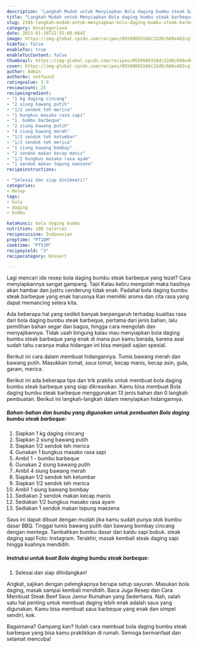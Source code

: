 ```yaml
---
description: "Langkah Mudah untuk Menyiapkan Bola daging bumbu steak barbeque yang Lezat Sekali, Buat Buka Puasa Bikin Ngiler"
title: "Langkah Mudah untuk Menyiapkan Bola daging bumbu steak barbeque yang Lezat Sekali, Buat Buka Puasa Bikin Ngiler"
slug: 2346-langkah-mudah-untuk-menyiapkan-bola-daging-bumbu-steak-barbeque-yang-lezat-sekali-buat-buka-puasa-bikin-ngiler
category: Uncategorized
date: 2023-01-16T12:55:09.664Z
image: https://img-global.cpcdn.com/recipes/0559989310dc22d0/680x482cq70/bola-daging-bumbu-steak-barbeque-foto-resep-utama.jpg
hideToc: false
enableToc: true
enableTocContent: false
thumbnail: https://img-global.cpcdn.com/recipes/0559989310dc22d0/680x482cq70/bola-daging-bumbu-steak-barbeque-foto-resep-utama.jpg
cover: https://img-global.cpcdn.com/recipes/0559989310dc22d0/680x482cq70/bola-daging-bumbu-steak-barbeque-foto-resep-utama.jpg
author: Admin
authorAv: notfound
ratingvalue: 3.9
reviewcount: 25
recipeingredient:
- "1 kg daging cincang"
- "2 siung bawang putih"
- "1/2 sendok teh merica"
- "1 bungkus masako rasa sapi"
- "1  bumbu barbeque"
- "2 siung bawang putih"
- "4 siung bawang merah"
- "1/2 sendok teh ketumbar"
- "1/2 sendok teh merica"
- "1 siung bawang bombay"
- "2 sendok makan kecap manis"
- "1/2 bungkus masako rasa ayam"
- "1 sendok makan tepung maezena"
recipeinstructions:

- "Selesai dan siap dinikmati!"
categories:
- Resep
tags:
- bola
- daging
- bumbu

katakunci: bola daging bumbu 
nutrition: 188 calories
recipecuisine: Indonesian
preptime: "PT18M"
cooktime: "PT51M"
recipeyield: "3"
recipecategory: Dessert

---
```



Lagi mencari ide resep bola daging bumbu steak barbeque yang lezat? Cara menyiapkannya sangat gampang. Tapi Kalau keliru mengolah maka hasilnya akan hambar dan justru cenderung tidak enak. Padahal bola daging bumbu steak barbeque yang enak harusnya Kan memiliki aroma dan cita rasa yang dapat memancing selera kita.


Ada beberapa hal yang sedikit banyak berpengaruh terhadap kualitas rasa dari bola daging bumbu steak barbeque, pertama dari jenis bahan, lalu pemilihan bahan segar dan bagus, hingga cara mengolah dan menyajikannya. Tidak usah bingung kalau mau menyiapkan bola daging bumbu steak barbeque yang enak di mana pun kamu berada, karena asal sudah tahu caranya maka hidangan ini bisa menjadi sajian spesial.

Berikut ini cara dalam membuat hidangannya. Tumis bawang merah dan bawang putih. Masukkan tomat, saus tomat, kecap manis, kecap asin, gula, garam, merica.


Berikut ini ada beberapa tips dan trik praktis untuk membuat bola daging bumbu steak barbeque yang siap dikreasikan. Kamu bisa membuat Bola daging bumbu steak barbeque menggunakan 13 jenis bahan dan 0 langkah pembuatan. Berikut ini langkah-langkah dalam menyiapkan hidangannya.

<!--inarticleads1-->

##### Bahan-bahan dan bumbu yang digunakan untuk pembuatan Bola daging bumbu steak barbeque:

1. Siapkan 1 kg daging cincang
1. Siapkan 2 siung bawang putih
1. Siapkan 1/2 sendok teh merica
1. Gunakan 1 bungkus masako rasa sapi
1. Ambil 1 - bumbu barbeque
1. Gunakan 2 siung bawang putih
1. Ambil 4 siung bawang merah
1. Siapkan 1/2 sendok teh ketumbar
1. Siapkan 1/2 sendok teh merica
1. Ambil 1 siung bawang bombay
1. Sediakan 2 sendok makan kecap manis
1. Sediakan 1/2 bungkus masako rasa ayam
1. Sediakan 1 sendok makan tepung maezena


Saus ini dapat dibuat dengan mudah jika kamu sudah punya stok bumbu dasar BBQ. Tinggal tumis bawang putih dan bawang bombay cincang dengan mentega. Tambahkan bumbu dasar dan kaldu sapi bubuk. steak daging sapi Foto: Instagram. Terakhir, masak kembali steak daging sapi hingga kuahnya mendidih. 

<!--inarticleads2-->

##### Instruksi untuk buat Bola daging bumbu steak barbeque:


1. Selesai dan siap dihidangkan!

Angkat, sajikan dengan pelengkapnya berupa setup sayuran. Masukan bola daging, masak sampai kembali mendidih. Baca Juga Resep dan Cara Membuat Steak Beef Saus Jamur Rumahan yang Sederhana. Nah, salah satu hal penting untuk membuat daging lebih enak adalah saus yang digunakan. Kamu bisa membuat saus barbeque yang enak dan simpel sendiri, kok. 

Bagaimana? Gampang kan? Itulah cara membuat bola daging bumbu steak barbeque yang bisa kamu praktikkan di rumah. Semoga bermanfaat dan selamat mencoba!
